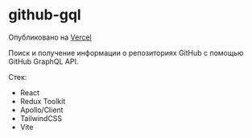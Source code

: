 # github-gql

Опубликовано на [Vercel](https://github-gql-eight.vercel.app/)

Поиск и получение информации о репозиториях GitHub с помощью GitHub GraphQL API.

Стек:
- React
- Redux Toolkit
- Apollo/Client
- TailwindCSS
- Vite
